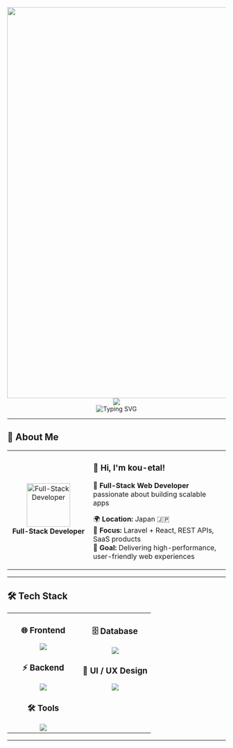 <div align="center">
  <img src="https://user-images.githubusercontent.com/74038190/212284100-561aa473-3905-4a80-b561-0d28506553ee.gif" width="900">
</div>

<div align="center">
  <img src="https://capsule-render.vercel.app/api?type=waving&color=gradient&customColorList=0,2,2,5,30&height=150&section=header&animation=twinkling" />
</div>

<div align="center">
  <img src="https://readme-typing-svg.herokuapp.com?font=Fira+Code&size=32&duration=2800&pause=2000&color=A9FEF7&center=true&vCenter=true&width=700&lines=Hi+there!+I'm+kou-etal+%F0%9F%91%8B;Full-Stack+Web+Developer+%F0%9F%9A%80;Laravel+%2B+React+Specialist+%F0%9F%92%BB;Building+Scalable+Web+Apps+%E2%9C%A8;Always+Learning+%F0%9F%93%9A" alt="Typing SVG" />
</div>

---
<!-- コメント内容 -->
<!-- コメント内容 -->
## 🌟 **About Me**

<div align="center">

<table>
<tr>
<td width="220" align="center">
<img src="https://skillicons.dev/icons?i=laravel,react" width="100" height="100" alt="Full-Stack Developer" />
<br><strong>Full-Stack Developer</strong>
</td>
<td width="420" align="left">

### 👋 **Hi, I'm kou-etal!**
🚀 **Full-Stack Web Developer** passionate about building scalable apps  

🌍 **Location:** Japan 🇯🇵  
💼 **Focus:** Laravel + React, REST APIs, SaaS products  
🎯 **Goal:** Delivering high-performance, user-friendly web experiences  
</td>
</tr>
</table>

</div>

---



## 🛠️ **Tech Stack**

<table align="center">
<tr>
<td width="50%" align="center" valign="top">

### 🌐 **Frontend**
<img src="https://skillicons.dev/icons?i=react,ts,js,html,css,tailwind" />

### ⚡ **Backend**
<img src="https://skillicons.dev/icons?i=php,laravel,go" />

### 🛠 **Tools**
<img src="https://skillicons.dev/icons?i=vscode,git,github,postman" />

</td>
<td width="50%" align="center" valign="top">

### 🗄️ **Database**
<img src="https://skillicons.dev/icons?i=mysql,sqlite" />

### 🎨 **UI / UX Design**
<img src="https://skillicons.dev/icons?i=figma" />

</td>
</tr>
</table>

---

<!-- auto update 1 -->
<!-- auto update 1 -->
<!-- auto update 2 -->
<!-- auto update 3 -->
<!-- auto update 4 -->
<!-- auto update 5 -->
<!-- auto update 6 -->
<!-- auto update 7 -->
<!-- auto update 8 -->
<!-- auto update 9 -->
<!-- auto update 10 -->
<!-- auto update 11 -->
<!-- auto update 12 -->
<!-- auto update 13 -->
<!-- auto update 14 -->
<!-- auto update 15 -->
<!-- auto update 16 -->
<!-- auto update 17 -->
<!-- auto update 18 -->
<!-- auto update 19 -->
<!-- auto update 20 -->
<!-- auto update 21 -->
<!-- auto update 22 -->
<!-- auto update 23 -->
<!-- auto update 24 -->
<!-- auto update 25 -->
<!-- auto update 26 -->
<!-- auto update 27 -->
<!-- auto update 28 -->
<!-- auto update 29 -->
<!-- auto update 30 -->
<!-- auto update 31 -->
<!-- auto update 32 -->
<!-- auto update 33 -->
<!-- auto update 34 -->
<!-- auto update 35 -->
<!-- auto update 36 -->
<!-- auto update 37 -->
<!-- auto update 38 -->
<!-- auto update 39 -->
<!-- auto update 40 -->
<!-- auto update 41 -->
<!-- auto update 42 -->
<!-- auto update 43 -->
<!-- auto update 44 -->
<!-- auto update 45 -->
<!-- auto update 46 -->
<!-- auto update 47 -->
<!-- auto update 48 -->
<!-- auto update 49 -->
<!-- auto update 50 -->
<!-- auto update 51 -->
<!-- auto update 52 -->
<!-- auto update 53 -->
<!-- auto update 54 -->
<!-- auto update 55 -->
<!-- auto update 56 -->
<!-- auto update 57 -->
<!-- auto update 58 -->
<!-- auto update 59 -->
<!-- auto update 60 -->
<!-- auto update 1 -->
<!-- auto update 2 -->
<!-- auto update 3 -->
<!-- auto update 4 -->
<!-- auto update 5 -->
<!-- auto update 6 -->
<!-- auto update 7 -->
<!-- auto update 8 -->
<!-- auto update 9 -->
<!-- auto update 10 -->
<!-- auto update 11 -->
<!-- auto update 12 -->
<!-- auto update 13 -->
<!-- auto update 14 -->
<!-- auto update 15 -->
<!-- auto update 16 -->
<!-- auto update 17 -->
<!-- auto update 18 -->
<!-- auto update 19 -->
<!-- auto update 20 -->
<!-- auto update 21 -->
<!-- auto update 22 -->
<!-- auto update 23 -->
<!-- auto update 24 -->
<!-- auto update 25 -->
<!-- auto update 26 -->
<!-- auto update 27 -->
<!-- auto update 28 -->
<!-- auto update 29 -->
<!-- auto update 30 -->
<!-- auto update 31 -->
<!-- auto update 32 -->
<!-- auto update 33 -->
<!-- auto update 34 -->
<!-- auto update 35 -->
<!-- auto update 36 -->
<!-- auto update 37 -->
